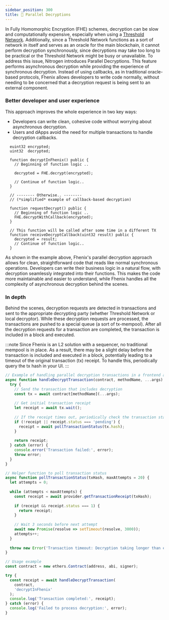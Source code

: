 ```yaml
---
sidebar_position: 300
title: 🔀 Parallel Decryptions
---
```


In Fully Homomorphic Encryption (FHE) schemes, decryption can be slow and computationally expensive, especially when using a [Threshold Network](../Fhenix%20Testnet/Threshold-Network.md). Additionally, since a Threshold Network functions as a sort of network in itself and serves as an oracle for the main blockchain, it cannot perform decryption synchronously, since decryptions may take too long to be practical or the Threshold Network might be busy or unavailable.
To address this issue, Nitrogen introduces Parallel Decryptions. This feature performs asynchronous decryption while providing the experience of synchronous decryption. Instead of using callbacks, as in traditional oracle-based protocols, Fhenix allows developers to write code normally, without needing to be concerned that a decryption request is being sent to an external component.

### Better developer and user experience

This approach improves the whole experience in two key ways:
* Developers can write clean, cohesive code without worrying about asynchronous decryption.
* Users and dApps avoid the need for multiple transactions to handle decryption callbacks.


```solidity
  euint32 encrypted; 
  uint32  decrypted;

  function decryptInFhenix() public {
    // Beginning of function logic ..

    decrypted = FHE.decrypt(encrypted);

    // Continue of function logic..
  }

  // -------- Otherwise.. --------
  // (*simplified* example of callback-based decryption)

  function requestDecrypt() public {
    // Beginning of function logic ..
    FHE.decryptWithCallback(encrypted);
  }

  // This function will be called after some time in a different TX
  function receiveDecryptCallback(uint32 result) public {
    decrypted = result;
    // Continue of function logic..
  }
```

As shown in the example above, Fhenix's parallel decryption approach allows for clean, straightforward code that reads like normal synchronous operations. Developers can write their business logic in a natural flow, with decryption seamlessly integrated into their functions. This makes the code more maintainable and easier to understand, while Fhenix handles all the complexity of asynchronous decryption behind the scenes.

### In depth

Behind the scenes, decryption requests are detected in transactions and sent to the appropriate decrypting party (whether Threshold Network or local decryptor). While these decryption requests are processed, the transactions are pushed to a special queue (a sort of tx-mempool). After all the decryption requests for a transaction are completed, the transaction is included in a block and executed.

:::note
Since Fhenix is an L2 solution with a sequencer, no traditional mempool is in place. As a result, there may be a slight delay before the transaction is included and executed in a block, potentially leading to a timeout of the original transaction (tx) receipt. To handle this, periodically query the tx hash in your UI.
:::

```javascript
// Example of handling parallel decryption transactions in a frontend application
async function handleDecryptTransaction(contract, methodName, ...args) {
  try {
    // Send the transaction that includes decryption
    const tx = await contract[methodName](...args);
    
    // Get initial transaction receipt
    let receipt = await tx.wait();
    
    // If the receipt times out, periodically check the transaction status
    if (!receipt || receipt.status === 'pending') {
      receipt = await pollTransactionStatus(tx.hash);
    }
    
    return receipt;
  } catch (error) {
    console.error('Transaction failed:', error);
    throw error;
  }
}

// Helper function to poll transaction status
async function pollTransactionStatus(txHash, maxAttempts = 20) {
  let attempts = 0;
  
  while (attempts < maxAttempts) {
    const receipt = await provider.getTransactionReceipt(txHash);
    
    if (receipt && receipt.status === 1) {
      return receipt;
    }
    
    // Wait 3 seconds before next attempt
    await new Promise(resolve => setTimeout(resolve, 3000));
    attempts++;
  }
  
  throw new Error('Transaction timeout: Decryption taking longer than expected');
}

// Usage example
const contract = new ethers.Contract(address, abi, signer);

try {
  const receipt = await handleDecryptTransaction(
    contract,
    'decryptInFhenix'
  );
  console.log('Transaction completed:', receipt);
} catch (error) {
  console.log('Failed to process decryption:', error);
}
```

